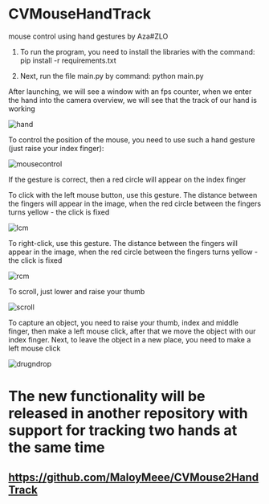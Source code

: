 # CVMouseHandTrack
mouse control using hand gestures by Aza#ZLO

1) To run the program, you need to install the libraries with the command:
    pip install -r requirements.txt

2) Next, run the file main.py by command:
    python main.py
 
After launching, we will see a window with an fps counter, when we enter the hand into the camera overview, we will see that the track of our hand is working

![hand](https://user-images.githubusercontent.com/59707245/186389226-0e58b415-4818-4ada-9ea6-8540d63759d7.gif)

To control the position of the mouse, you need to use such a hand gesture (just raise your index finger):

![mousecontrol](https://user-images.githubusercontent.com/59707245/186389998-4c327ad6-b41f-4273-ae62-28e6ea7c11b5.gif)

If the gesture is correct, then a red circle will appear on the index finger

To click with the left mouse button, use this gesture. The distance between the fingers will appear in the image, when the red circle between the fingers turns yellow - the click is fixed

![lcm](https://user-images.githubusercontent.com/59707245/186390878-c8ef7506-738d-4c06-873d-f3a94aa0fff1.gif)

To right-click, use this gesture. The distance between the fingers will appear in the image, when the red circle between the fingers turns yellow - the click is fixed

![rcm](https://user-images.githubusercontent.com/59707245/186393664-483a99bb-b124-4926-a413-8ef0aedfe54f.gif)

To scroll, just lower and raise your thumb

![scroll](https://user-images.githubusercontent.com/59707245/218580477-4d6b03ea-4dbf-4162-8a35-b6a4a21d3386.gif)

To capture an object, you need to raise your thumb, index and middle finger, then make a left mouse click, after that we move the object with our index finger. Next, to leave the object in a new place, you need to make a left mouse click

![drugndrop](https://user-images.githubusercontent.com/59707245/218583325-7c396ca8-5246-47e0-8290-10b7bdb6fe37.gif)

# The new functionality will be released in another repository with support for tracking two hands at the same time
## https://github.com/MaloyMeee/CVMouse2HandTrack

